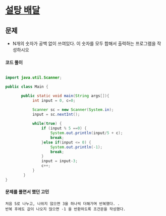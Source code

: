 # [설탕 배달](https://www.acmicpc.net/problem/2839)



## 문제

- N개의 숫자가 공백 없이 쓰여있다. 이 숫자를 모두 합해서 출력하는 프로그램을 작성하시오



#### 코드 풀이

```java

import java.util.Scanner;

public class Main {

	   public static void main(String args[]){
	        int input = 0, c=0; 

	        Scanner sc = new Scanner(System.in);
	        input = sc.nextInt();
	        
	        while(true) {
	            if (input % 5 ==0) {
	                System.out.println(input/5 + c);
	                break;
	            }else if(input <= 0) {
	                System.out.println(-1);
	                break;
	            }
	            input = input-3;
	            c++;
	        }
	    }
}

```



#### 문제를 풀면서 했던 고민 

~~~
처음 5로 나누고, 나위지 않으면 3을 하나씩 더해가며 반복했다. .
반복 후에도 값이 나오지 많으면 -1 을 반환하도록 조건문을 작성했다. 
~~~

